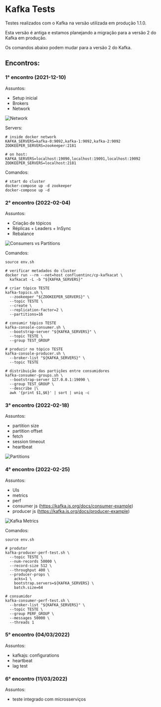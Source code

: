 # Kafka Tests

Testes realizados com o Kafka na versão utilizada em produção 1.1.0.

Esta versão é antiga e estamos planejando a migração para a versão 2 do Kafka em produção.

Os comandos abaixo podem mudar para a versão 2 do Kafka.

## Encontros:

### 1° encontro (2021-12-10)

Assuntos:

* Setup inicial
* Brokers
* Network

![Network](/diagrams/network.png)

Servers:

```
# inside docker network
KAFKA_SERVERS=kafka-0:9092,kafka-1:9092,kafka-2:9092
ZOOKEEPER_SERVERS=zookeeper:2181

# on host:
KAFKA_SERVERS=localhost:19090,localhost:19091,localhost:19092
ZOOKEEPER_SERVERS=localhost:2181
```

Comandos:

```
# start do cluster
docker-compose up -d zookeeper
docker-compose up -d
```

### 2° encontro (2022-02-04)

Assuntos:

* Criação de tópicos
* Réplicas + Leaders + InSync
* Rebalance

![Consumers vs Partitions](/diagrams/consumers-vs-partitions.png)

Comandos:

```
source env.sh

# verificar metadados do cluster
docker run --rm --net=host confluentinc/cp-kafkacat \
  kafkacat -L -b "${KAFKA_SERVERS}"

# criar tópico TESTE
kafka-topics.sh \
  --zookeeper "${ZOOKEEPER_SERVERS}" \
  --topic TESTE \
  --create \
  --replication-factor=2 \
  --partitions=16

# consumir tópico TESTE
kafka-console-consumer.sh \
  --bootstrap-server "${KAFKA_SERVERS}" \
  --topic TESTE \
  --group TEST_GROUP

# produzir no tópico TESTE
kafka-console-producer.sh \
  --broker-list "${KAFKA_SERVERS}" \
  --topic TESTE

# distribuição das partições entre consumidores
kafka-consumer-groups.sh \
  --bootstrap-server 127.0.0.1:19090 \
  --group TEST_GROUP \
  --describe |\
  awk '{print $1,$6}' | sort | uniq -c
```

### 3° encontro (2022-02-18)

Assuntos:

* partition size
* partition offset
* fetch
* session timeout
* heartbeat

![Partitions](/diagrams/partitions.png)

### 4° encontro (2022-02-25)

Assuntos:

* UIs
* metrics
* perf
* consumer js (https://kafka.js.org/docs/consumer-example)
* producer js (https://kafka.js.org/docs/producer-example)

![Kafka Metrics](/diagrams/kafka-metrics.png)

Comandos:

```
source env.sh

# produtor
kafka-producer-perf-test.sh \
  --topic TESTE \
  --num-records 50000 \
  --record-size 512 \
  --throughput 400 \
  --producer-props \
    acks=1 \
    bootstrap.servers=${KAFKA_SERVERS} \
    batch.size=64

# consumidor
kafka-consumer-perf-test.sh \
  --broker-list "${KAFKA_SERVERS}" \
  --topic TESTE \
  --group PERF_GROUP \
  --messages 50000 \
  --threads 1
```

### 5° encontro (04/03/2022)

Assuntos:

* kafkajs: configurations
* heartbeat
* lag test

### 6° encontro (11/03/2022)

Assuntos:

* teste integrado com microsserviços

